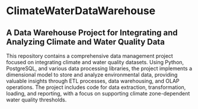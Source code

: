# ClimateWaterDataWarehouse
## A Data Warehouse Project for Integrating and Analyzing Climate and Water Quality Data

This repository contains a comprehensive data management project focused on integrating climate and water quality datasets. Using Python, PostgreSQL, and various data processing libraries, the project implements a dimensional model to store and analyze environmental data, providing valuable insights through ETL processes, data warehousing, and OLAP operations. The project includes code for data extraction, transformation, loading, and reporting, with a focus on supporting climate zone-dependent water quality thresholds.
